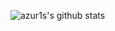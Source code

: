 ![azur1s's github stats](https://github-readme-stats.vercel.app/api?username=azur1s&count_private=true&show_icons=true&include_all_commits=true&hide_border=true&count_private=true&theme=radical&bg_color=000000)
